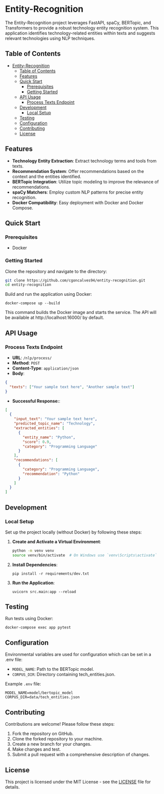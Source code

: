 # Entity-Recognition

The Entity-Recognition project leverages FastAPI, spaCy, BERTopic, and Transformers to provide a robust technology entity recognition system. This application identifies technology-related entities within texts and suggests relevant technologies using NLP techniques.

## Table of Contents
- [Entity-Recognition](#entity-recognition)
  - [Table of Contents](#table-of-contents)
  - [Features](#features)
  - [Quick Start](#quick-start)
    - [Prerequisites](#prerequisites)
    - [Getting Started](#getting-started)
  - [API Usage](#api-usage)
    - [Process Texts Endpoint](#process-texts-endpoint)
  - [Development](#development)
    - [Local Setup](#local-setup)
  - [Testing](#testing)
  - [Configuration](#configuration)
  - [Contributing](#contributing)
  - [License](#license)

## Features

- **Technology Entity Extraction**: Extract technology terms and tools from texts.
- **Recommendation System**: Offer recommendations based on the context and the entities identified.
- **BERTopic Integration**: Utilize topic modeling to improve the relevance of recommendations.
- **spaCy Matchers**: Employ custom NLP patterns for precise entity recognition.
- **Docker Compatibility**: Easy deployment with Docker and Docker Compose.

## Quick Start

### Prerequisites

- Docker

### Getting Started

Clone the repository and navigate to the directory:

```bash
git clone https://github.com/cgoncalves94/entity-recognition.git
cd entity-recognition
```
Build and run the application using Docker:

```
docker-compose up --build
```
This command builds the Docker image and starts the service. The API will be available at http://localhost:16000/ by default.


## API Usage

### Process Texts Endpoint

- **URL**: `/nlp/process/`
- **Method**: `POST`
- **Content-Type**: `application/json`
- **Body**:

```json
{
  "texts": ["Your sample text here", "Another sample text"]
}
```
- **Successful Response:**:
```json
[
  {
    "input_text": "Your sample text here",
    "predicted_topic_name": "Technology",
    "extracted_entities": [
      {
        "entity_name": "Python",
        "score": 0.9,
        "category": "Programming Language"
      }
    ],
    "recommendations": [
      {
        "category": "Programming Language",
        "recommendation": "Python"
      }
    ]
  }
]
```

## Development

### Local Setup

Set up the project locally (without Docker) by following these steps:

1. **Create and Activate a Virtual Environment**:
   ```bash
   python -m venv venv
   source venv/bin/activate  # On Windows use `venv\Scripts\activate`
   ```
2. **Install Dependencies**:
    ```
    pip install -r requirements/dev.txt
    ```
3. **Run the Application**:
   ```
   uvicorn src.main:app --reload
   ```

## Testing

Run tests using Docker:

```
docker-compose exec app pytest
```

## Configuration

Environmental variables are used for configuration which can be set in a .env file:

- `MODEL_NAME`: Path to the BERTopic model.
- `CORPUS_DIR`: Directory containing tech_entities.json.

Example `.env` file:


```
MODEL_NAME=model/bertopic_model
CORPUS_DIR=data/tech_entities.json
```

## Contributing

Contributions are welcome! Please follow these steps:

1. Fork the repository on GitHub.
2. Clone the forked repository to your machine.
3. Create a new branch for your changes.
4. Make changes and test.
5. Submit a pull request with a comprehensive description of changes.

## License

This project is licensed under the MIT License - see the [LICENSE](LICENSE) file for details.


